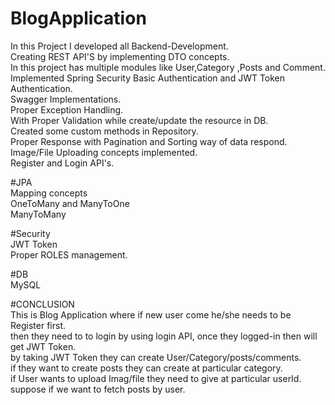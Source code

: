 # BlogApplication
In this Project I developed all Backend-Development.<br>
Creating REST API'S by implementing DTO concepts.<br>
In this project has multiple modules like User,Category ,Posts and Comment.<br>
Implemented Spring Security Basic Authentication and JWT Token Authentication.<br>
Swagger Implementations.<br>
Proper Exception Handling.<br>
With Proper Validation while create/update the resource in DB.<br>
Created some custom methods in Repository.<br>
Proper Response with Pagination and Sorting way of data respond.<br>
Image/File Uploading concepts implemented.<br>
Register and Login API's.<br>

#JPA<br>
Mapping concepts <br>
OneToMany and ManyToOne<br>
ManyToMany<br>

#Security<br>
JWT Token<br>
Proper ROLES management.<br>


#DB <br>
MySQL <br>

#CONCLUSION<br>
This is Blog Application where if new user come he/she needs to be Register first.<br>
then they need to to login by using login API, once they logged-in then will get JWT Token.<br>
by taking JWT Token they can create User/Category/posts/comments.<br>
if they want to create posts they can create at particular category.<br>
if User wants to upload Imag/file they need to give at particular userId.<br>
suppose if we want to fetch posts by user.<br>

